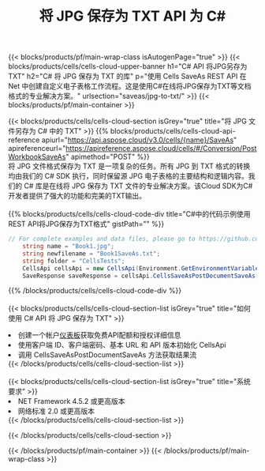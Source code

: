 ﻿---
title: 将 JPG 保存为 TXT API 为 C#
description: 使用Aspose.Cells Cloud SDK for C#将JPG格式文件保存为TXT格式文件。
url: /zh/net/saveas/jpg-to-txt/
---
{{< blocks/products/pf/main-wrap-class isAutogenPage="true" >}}
{{< blocks/products/cells/cells-cloud-upper-banner h1="C# API 将JPG另存为TXT" h2="C# 将 JPG 保存为 TXT 的库" p="使用 Cells SaveAs REST API 在 Net 中创建自定义电子表格工作流程。这是使用C#在线将JPG保存为TXT等文档格式的专业解决方案。" urlsection="saveas/jpg-to-txt/" >}}
{{< blocks/products/pf/main-container >}}

{{< blocks/products/cells/cells-cloud-section isGrey="true" title="将 JPG 文件另存为 C# 中的 TXT" >}}
{{% blocks/products/cells/cells-cloud-api-reference apiurl="https://api.aspose.cloud/v3.0/cells/{name}/SaveAs" apireferenceurl="https://apireference.aspose.cloud/cells/#/Conversion/PostWorkbookSaveAs" apimethod="POST" %}}
<br/>
将 JPG 文件格式保存为 TXT 是一项复杂的任务。所有 JPG 到 TXT 格式的转换均由我们的 C# SDK 执行，同时保留源 JPG 电子表格的主要结构和逻辑内容。我们的 C# 库是在线将 JPG 保存为 TXT 文件的专业解决方案。该Cloud SDK为C#开发者提供了强大的功能和完美的TXT输出。
<br/>
<br/>
{{% blocks/products/cells/cells-cloud-code-div title="C#中的代码示例使用REST API将JPG保存为TXT格式" gistPath="" %}}
  
```cs
// For complete examples and data files, please go to https://github.com/aspose-cells-cloud/aspose-cells-cloud-dotnet/
    string name = "Book1.jpg";
    string newfilename = "Book1SaveAs.txt";
    string folder = "CellsTests";
    CellsApi cellsApi = new CellsApi(Environment.GetEnvironmentVariable("ProductClientId"), Environment.GetEnvironmentVariable("ProductClientSecret"));
    SaveResponse saveResponse = cellsApi.CellsSaveAsPostDocumentSaveAs(name, null, newfilename, null,null,folder);
```
  
{{% /blocks/products/cells/cells-cloud-code-div %}}
<br/>
<br/>
{{< blocks/products/cells/cells-cloud-section-list isGrey="true" title="如何使用 C# API 将 JPG 保存为 TXT" >}}
<li>创建一个帐户<a href="https://dashboard.aspose.cloud/">仪表板</a>获取免费API配额和授权详细信息</li>
<li>使用客户端 ID、客户端密码、基本 URL 和 API 版本初始化 CellsApi</li>
<li>调用 CellsSaveAsPostDocumentSaveAs 方法获取结果流</li>
{{< /blocks/products/cells/cells-cloud-section-list >}}
<br/>
<br/>
{{< blocks/products/cells/cells-cloud-section-list isGrey="true" title="系统要求" >}}
<li>NET Framework 4.5.2 或更高版本</li>
<li>网络标准 2.0 或更高版本</li>
{{< /blocks/products/cells/cells-cloud-section-list >}}

{{< /blocks/products/cells/cells-cloud-section >}}

{{< /blocks/products/pf/main-container >}}
{{< /blocks/products/pf/main-wrap-class >}}
